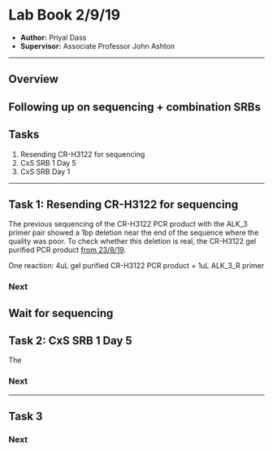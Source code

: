 # Lab Book 2/9/19
- **Author:** Priyal Dass
- **Supervisor:** Associate Professor John Ashton
------------------------------------------------------------------
## Overview

Following up on sequencing + combination SRBs
------------------------------------------------------------------
## Tasks

1. Resending CR-H3122 for sequencing
2. CxS SRB 1 Day 5
3. CxS SRB  Day 1
------------------------------------------------------------------
## Task 1: Resending CR-H3122 for sequencing

The previous sequencing of the CR-H3122 PCR product with the ALK_3 primer pair showed a 1bp deletion near the end of the sequence where the quality was poor. To check whether this deletion is real, the CR-H3122 gel purified PCR product [from 23/8/19](../Daily_lab_book/LB_19-08-23.md).

One reaction: 4uL gel purified CR-H3122 PCR product + 1uL ALK_3_R primer

### Next
Wait for sequencing
------------------------------------------------------------------
## Task 2: CxS SRB 1 Day 5

The

### Next

------------------------------------------------------------------
## Task 3

### Next
